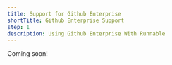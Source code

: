 ```yaml
---
title: Support for Github Enterprise
shortTitle: Github Enterprise Support
step: 1
description: Using Github Enterprise With Runnable
---
```


Coming soon!
